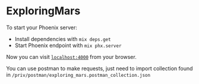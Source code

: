 # ExploringMars

To start your Phoenix server:

  * Install dependencies with `mix deps.get`
  * Start Phoenix endpoint with `mix phx.server`

Now you can visit [`localhost:4000`](http://localhost:4000) from your browser.

You can use postman to make requests, just need to import collection found in `/priv/postman/exploring_mars.postman_collection.json`
